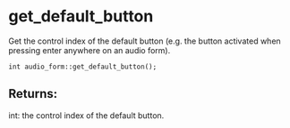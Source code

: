 # get_default_button
Get the control index of the default button (e.g. the button activated when pressing enter anywhere on an audio form).

`int audio_form::get_default_button();`

## Returns:
int: the control index of the default button.
